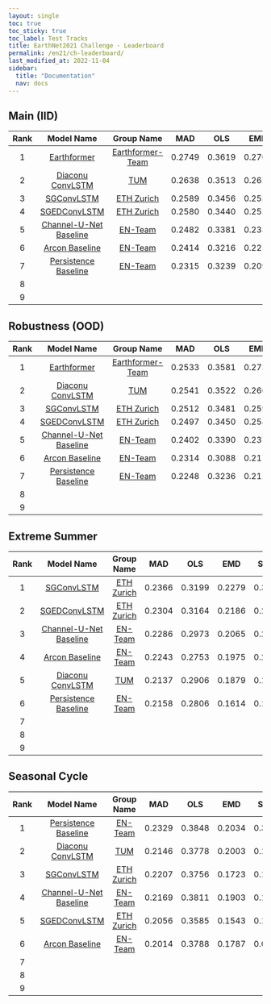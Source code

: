```yaml
---
layout: single
toc: true
toc_sticky: true
toc_label: Test Tracks
title: EarthNet2021 Challenge - Leaderboard
permalink: /en21/ch-leaderboard/
last_modified_at: 2022-11-04
sidebar:
  title: "Documentation"
  nav: docs
---
```


## Main (IID)

| **Rank** |      **Model Name**      | **Group Name** |   **MAD**  |   **OLS**  |   **EMD**  |  **SSIM**  | **EarthNetScore** |
|:----:|:--------------------:|:----------:|:------:|:------:|:------:|:------:|:-------------:|
| 1    | [Earthformer](https://openreview.net/forum?id=lzZstLVGVGW) | [Earthformer-Team](https://github.com/amazon-science/earth-forecasting-transformer) | 0.2749 | 0.3619 | 0.2701 | 0.6350 | 0.3425 |
| 2    | [Diaconu ConvLSTM](https://openaccess.thecvf.com/content/CVPR2022W/EarthVision/papers/Diaconu_Understanding_the_Role_of_Weather_Data_for_Earth_Surface_Forecasting_CVPRW_2022_paper.pdf) | [TUM](https://www.asg.ed.tum.de/en/sipeo/team/codrut-andrei-diaconu/)     | 0.2638 | 0.3513 | 0.2623 |     0.5565  |  0.3266   |
| 3    | [SGConvLSTM](https://www.biorxiv.org/content/10.1101/2022.08.16.504173v1.full.pdf) | [ETH Zurich](https://usys.ethz.ch/en/people/profile.MTUxNjQ5.TGlzdC8yODUyLDMyMDE5NzIyMg==.html)     | 0.2589 | 0.3456 | 0.2533 |     0.5292    | 0.3176 |
| 4    | [SGEDConvLSTM](https://www.biorxiv.org/content/10.1101/2022.08.16.504173v1.full.pdf) | [ETH Zurich](https://usys.ethz.ch/en/people/profile.MTUxNjQ5.TGlzdC8yODUyLDMyMDE5NzIyMg==.html)     | 0.2580 | 0.3440 | 0.2532 | 0.5237 |     0.3164    |
| 5    | [Channel-U-Net Baseline](https://arxiv.org/pdf/2104.10066.pdf) | [EN-Team](/about/)     | 0.2482 | 0.3381 | 0.2336 |     0.3973  | 0.2902   |
| 6    | [Arcon Baseline](https://arxiv.org/pdf/2104.10066.pdf) | [EN-Team](/about/)     | 0.2414 | 0.3216 | 0.2258 |     0.3863    | 0.2803 |
| 7    | [Persistence Baseline](https://arxiv.org/pdf/2104.10066.pdf) | [EN-Team](/about/)     | 0.2315 | 0.3239 | 0.2099 | 0.3265 |     0.2625    |
| 8    |                      |            |        |        |        |        |               |
| 9    |                      |            |        |        |        |        |               |




## Robustness (OOD)

| **Rank** |      **Model Name**      | **Group Name** |   **MAD**  |   **OLS**  |   **EMD**  |  **SSIM**  | **EarthNetScore** |
|:----:|:--------------------:|:----------:|:------:|:------:|:------:|:------:|:-------------:|
| 1    | [Earthformer](https://openreview.net/forum?id=lzZstLVGVGW) | [Earthformer-Team](https://github.com/amazon-science/earth-forecasting-transformer) | 0.2533 | 0.3581 | 0.2732 | 0.5270 | 0.3252 |
| 2    | [Diaconu ConvLSTM](https://openaccess.thecvf.com/content/CVPR2022W/EarthVision/papers/Diaconu_Understanding_the_Role_of_Weather_Data_for_Earth_Surface_Forecasting_CVPRW_2022_paper.pdf) | [TUM](https://www.asg.ed.tum.de/en/sipeo/team/codrut-andrei-diaconu/)     | 0.2541 | 0.3522 | 0.2660 |     0.5125  |   0.3204   |
| 3    | [SGConvLSTM](https://www.biorxiv.org/content/10.1101/2022.08.16.504173v1.full.pdf) | [ETH Zurich](https://usys.ethz.ch/en/people/profile.MTUxNjQ5.TGlzdC8yODUyLDMyMDE5NzIyMg==.html)     | 0.2512 | 0.3481 | 0.2597 |     0.4977    | 0.3146 |
| 4    | [SGEDConvLSTM](https://www.biorxiv.org/content/10.1101/2022.08.16.504173v1.full.pdf) | [ETH Zurich](https://usys.ethz.ch/en/people/profile.MTUxNjQ5.TGlzdC8yODUyLDMyMDE5NzIyMg==.html)     | 0.2497 | 0.3450 | 0.2587 | 0.4887 |     0.3121    |
| 5    | [Channel-U-Net Baseline](https://arxiv.org/pdf/2104.10066.pdf) | [EN-Team](/about/)     | 0.2402 | 0.3390 | 0.2371 | 0.3721 |     0.2854    |
| 6    | [Arcon Baseline](https://arxiv.org/pdf/2104.10066.pdf) | [EN-Team](/about/)     | 0.2314 | 0.3088 | 0.2177 | 0.3432 |     0.2655    |
| 7    | [Persistence Baseline](https://arxiv.org/pdf/2104.10066.pdf) | [EN-Team](/about/)     | 0.2248 | 0.3236 | 0.2123 | 0.3112 |     0.2587    |
| 8    |                      |            |        |        |        |        |               |
| 9    |                      |            |        |        |        |        |               |



## Extreme Summer

| **Rank** |      **Model Name**      | **Group Name** |   **MAD**  |   **OLS**  |   **EMD**  |  **SSIM**  | **EarthNetScore** |
|:----:|:--------------------:|:----------:|:------:|:------:|:------:|:------:|:-------------:|
| 1    | [SGConvLSTM](https://www.biorxiv.org/content/10.1101/2022.08.16.504173v1.full.pdf) | [ETH Zurich](https://usys.ethz.ch/en/people/profile.MTUxNjQ5.TGlzdC8yODUyLDMyMDE5NzIyMg==.html)     | 0.2366 | 0.3199 | 0.2279 |     0.3497    | 0.2740 |
| 2    | [SGEDConvLSTM](https://www.biorxiv.org/content/10.1101/2022.08.16.504173v1.full.pdf) | [ETH Zurich](https://usys.ethz.ch/en/people/profile.MTUxNjQ5.TGlzdC8yODUyLDMyMDE5NzIyMg==.html)     | 0.2304 | 0.3164 | 0.2186 | 0.2993 |     0.2595    |
| 3    | [Channel-U-Net Baseline](https://arxiv.org/pdf/2104.10066.pdf) | [EN-Team](/about/)     | 0.2286 | 0.2973 | 0.2065 | 0.2306 |     0.2364    |
| 4    | [Arcon Baseline](https://arxiv.org/pdf/2104.10066.pdf) | [EN-Team](/about/)     | 0.2243 | 0.2753 | 0.1975 | 0.2084 |     0.2215    |
| 5    | [Diaconu ConvLSTM](https://openaccess.thecvf.com/content/CVPR2022W/EarthVision/papers/Diaconu_Understanding_the_Role_of_Weather_Data_for_Earth_Surface_Forecasting_CVPRW_2022_paper.pdf) | [TUM](https://www.asg.ed.tum.de/en/sipeo/team/codrut-andrei-diaconu/)     | 0.2137 | 0.2906 | 0.1879 |     0.1904  |   0.2140   |
| 6    | [Persistence Baseline](https://arxiv.org/pdf/2104.10066.pdf) | [EN-Team](/about/)     | 0.2158 | 0.2806 | 0.1614 | 0.1605 |     0.1939    |
| 7    |                      |            |        |        |        |        |               |
| 8    |                      |            |        |        |        |        |               |
| 9    |                      |            |        |        |        |        |               |




## Seasonal Cycle

| **Rank** |      **Model Name**      | **Group Name** |   **MAD**  |   **OLS**  |   **EMD**  |  **SSIM**  | **EarthNetScore** |
|:----:|:--------------------:|:----------:|:------:|:------:|:------:|:------:|:-------------:|
| 1    | [Persistence Baseline](https://arxiv.org/pdf/2104.10066.pdf) | [EN-Team](/about/)     | 0.2329 | 0.3848 | 0.2034 | 0.3184 |     0.2676    |
| 2    | [Diaconu ConvLSTM](https://openaccess.thecvf.com/content/CVPR2022W/EarthVision/papers/Diaconu_Understanding_the_Role_of_Weather_Data_for_Earth_Surface_Forecasting_CVPRW_2022_paper.pdf) | [TUM](https://www.asg.ed.tum.de/en/sipeo/team/codrut-andrei-diaconu/)     | 0.2146 | 0.3778 | 0.2003 |     0.1685  |  0.2193   |
| 3    | [SGConvLSTM](https://www.biorxiv.org/content/10.1101/2022.08.16.504173v1.full.pdf) | [ETH Zurich](https://usys.ethz.ch/en/people/profile.MTUxNjQ5.TGlzdC8yODUyLDMyMDE5NzIyMg==.html)     | 0.2207 | 0.3756 | 0.1723 |     0.1817    | 0.2162 |
| 4    | [Channel-U-Net Baseline](https://arxiv.org/pdf/2104.10066.pdf) | [EN-Team](/about/)     | 0.2169 | 0.3811 | 0.1903 | 0.1255 |     0.1955    |
| 5    | [SGEDConvLSTM](https://www.biorxiv.org/content/10.1101/2022.08.16.504173v1.full.pdf) | [ETH Zurich](https://usys.ethz.ch/en/people/profile.MTUxNjQ5.TGlzdC8yODUyLDMyMDE5NzIyMg==.html)     | 0.2056 | 0.3585 | 0.1543 | 0.1218 |     0.1790    |
| 6    | [Arcon Baseline](https://arxiv.org/pdf/2104.10066.pdf) | [EN-Team](/about/)     | 0.2014 | 0.3788 | 0.1787 | 0.0834 |     0.1587    |
| 7    |                      |            |        |        |        |        |               |
| 8    |                      |            |        |        |        |        |               |
| 9    |                      |            |        |        |        |        |               |
